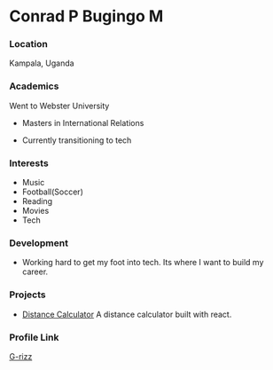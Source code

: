 # Conrad P Bugingo M

### Location

Kampala, Uganda

### Academics

Went to Webster University
- Masters in International Relations

- Currently transitioning to tech


### Interests

- Music
- Football(Soccer)
- Reading
- Movies
- Tech

### Development

- Working hard to get my foot into tech. Its where I want to build my career.

### Projects

- [Distance Calculator](https://github.com/G-rizz/Distance-Calculator.git) 
A distance calculator built with react.

### Profile Link

[G-rizz](https://github.com/G-rizz)